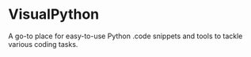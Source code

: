 # VisualPython
A go-to place for easy-to-use Python .code snippets and tools to tackle various coding tasks.
